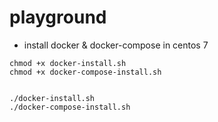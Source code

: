# playground

- install docker & docker-compose in centos 7
```
chmod +x docker-install.sh
chmod +x docker-compose-install.sh


./docker-install.sh
./docker-compose-install.sh
```
